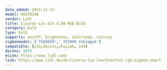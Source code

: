 ```yaml
---
date_added: 2021-11-12
model: HG07834B
vendor: Lidl
title: Livarno Lux E14 4,5W RGB Bulb
category: bulb
type: bulb
supports: on/off, brightness, colortemp, colorxy
zigbeemodel: ['TS0505B','_TZ3000_th6zqqy6']
compatible: [z2m,deconz,zha,iob, z4d]
deconz: 3975
mlink: https://www.lidl.com/
link: https://www.lidl.de/de/livarno-lux-leuchtmittel-rgb-zigbee-smart-home-dimmbar/p354569
---
```

